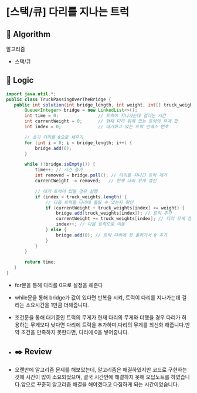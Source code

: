 # [스택/큐] 다리를 지나는 트럭

## :pushpin: **Algorithm**

알고리즘

- 스택/큐

## :round_pushpin: **Logic**

 ```java
import java.util.*;
public class TruckPassingOverTheBridge {
    public int solution(int bridge_length, int weight, int[] truck_weights) {
        Queue<Integer> bridge = new LinkedList<>();
        int time = 0;               // 트럭이 지나가는데 걸리는 시간
        int currentWeight = 0;      // 현재 다리 위에 있는 트럭의 무게 합
        int index = 0;              // 대기하고 있는 트럭 인덱스 번호

        // 초기 다리를 0으로 채우기
        for (int i = 0; i < bridge_length; i++) {
            bridge.add(0);
        }

        while (!bridge.isEmpty()) {
            time++; // 시간 증가
            int removed = bridge.poll(); // 다리를 지나간 트럭 제거
            currentWeight -= removed;   // 현재 다리 무게 갱신

            // 대기 트럭이 있을 경우 실행
            if (index < truck_weights.length) {
                // 다음 트럭을 다리에 올릴 수 있는지 확인
                if (currentWeight + truck_weights[index] <= weight) {
                    bridge.add(truck_weights[index]); // 트럭 추가
                    currentWeight += truck_weights[index]; // 다리 무게 갱신
                    index++; // 다음 트럭으로 이동
                } else {
                    bridge.add(0); // 트럭 다리에 못 올라가서 0 추가
                }
            }
        }

        return time;
    }
}


 ```

- for문을 통해 다리를 0으로 설정을 해준다
- while문을 통해 bridge가 값이 있다면 반복을 시켜, 트럭이 다리를 지나가는데 걸리는 소요시간을 1만큼 더해줍니다.
- 조건문을 통해 대기중인 트럭의 무게가 현재 다리의 무게와 더했을 경우 다리가 허용하는 무게보다 낮다면 다리에 트럭을 추가하며,다리의 무게를 최신화 해줍니다.만약 조건을 만족하지 못한다면, 다리에 0을 넣어줍니다.
- ## :black_nib: **Review**

- 오랜만에 알고리즘 문제를 해보았는데, 알고리즘은 해결하였지만 코드로 구현하는것에 시간이 많이 소요되었으며, 결국 시간안에 해결하지 못해 오답노트를 하였습니다.앞으로 꾸준히 알고리즘 해결을 해야겠다고 다짐하게 되는 시간이었습니다.